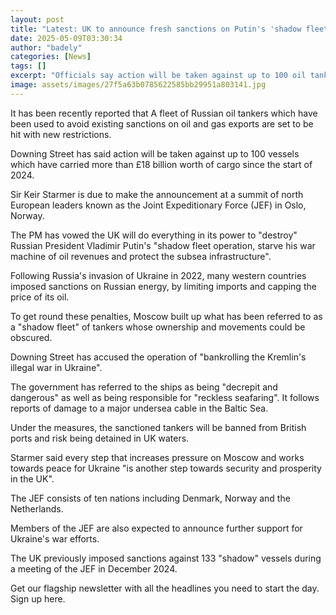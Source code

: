 ```yaml
---
layout: post
title: "Latest: UK to announce fresh sanctions on Putin's 'shadow fleet'"
date: 2025-05-09T03:30:34
author: "badely"
categories: [News]
tags: []
excerpt: "Officials say action will be taken against up to 100 oil tankers that have been carrying cargo."
image: assets/images/27f5a63b0785622585bb29951a803141.jpg
---
```


It has been recently reported that A fleet of Russian oil tankers which have been used to avoid existing sanctions on oil and gas exports are set to be hit with new restrictions.

Downing Street has said action will be taken against up to 100 vessels which have carried more than £18 billion worth of cargo since the start of 2024. 

Sir Keir Starmer is due to make the announcement at a summit of north European leaders known as the Joint Expeditionary Force (JEF) in Oslo, Norway.  

The PM has vowed the UK will do everything in its power to "destroy" Russian President Vladimir Putin's "shadow fleet operation, starve his war machine of oil revenues and protect the subsea infrastructure".

Following Russia's invasion of Ukraine in 2022, many western countries imposed sanctions on Russian energy, by limiting imports and capping the price of its oil. 

To get round these penalties, Moscow built up what has been referred to as a "shadow fleet" of tankers whose ownership and movements could be obscured. 

Downing Street has accused the operation of "bankrolling the Kremlin's illegal war in Ukraine".

The government has referred to the ships as being "decrepit and dangerous" as well as being responsible for "reckless seafaring".  It follows reports of damage to a major undersea cable in the Baltic Sea.

Under the measures, the sanctioned tankers will be banned from British ports and risk being detained in UK waters.

Starmer said every step that increases pressure on Moscow and works towards peace for Ukraine "is another step towards security and prosperity in the UK".

The JEF consists of ten nations including Denmark, Norway and the Netherlands.

Members of the JEF are also expected to announce further support for Ukraine's war efforts. 

The UK previously imposed sanctions against 133 "shadow" vessels during a meeting of the JEF in December 2024. 

Get our flagship newsletter with all the headlines you need to start the day. Sign up here.

